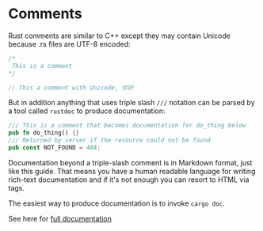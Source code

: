 # Comments

Rust comments are similar to C++ except they may contain Unicode because .rs files are UTF-8 encoded:

```rust
/*
 This is a comment
*/

// This a comment with Unicode, 你好
```

But in addition anything that uses triple slash `///` notation can be parsed by a tool called `rustdoc` to produce documentation:

```rust
/// This is a comment that becomes documentation for do_thing below
pub fn do_thing() {}
/// Returned by server if the resource could not be found
pub const NOT_FOUND = 404;
```

Documentation beyond a triple-slash comment is in Markdown format, just like this guide. That means you have a human readable language for writing rich-text documentation and if it's not enough you can resort to HTML via tags.

The easiest way to produce documentation is to invoke `cargo doc`.

See here for [full documentation](https://doc.rust-lang.org/book/documentation.html)

